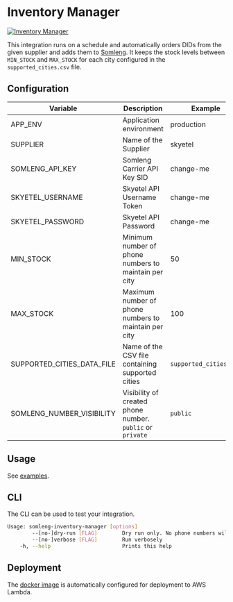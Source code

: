 # Inventory Manager

[![Inventory Manager](https://github.com/somleng/somleng-integrations/actions/workflows/inventory-manager.yml/badge.svg)](https://github.com/somleng/somleng-integrations/actions/workflows/inventory-manager.yml)

This integration runs on a schedule and automatically orders DIDs from the given supplier and adds them to [Somleng](https://www.somleng.org/docs.html). It keeps the stock levels between `MIN_STOCK` and `MAX_STOCK` for each city configured in the `supported_cities.csv` file.

## Configuration

| Variable                   | Description                                               | Example                | Required | Default                |
| -------------------------- | --------------------------------------------------------- | ---------------------- | -------- | ---------------------- |
| APP_ENV                    | Application environment                                   | production             | false    | production             |
| SUPPLIER                   | Name of the Supplier                                      | skyetel                | true     | none                   |
| SOMLENG_API_KEY            | Somleng Carrier API Key SID                               | change-me              | true     | none                   |
| SKYETEL_USERNAME           | Skyetel API Username Token                                | change-me              | true     | none                   |
| SKYETEL_PASSWORD           | Skyetel API Password                                      | change-me              | true     | none                   |
| MIN_STOCK                  | Minimum number of phone numbers to maintain per city      | 50                     | true     | 0                      |
| MAX_STOCK                  | Maximum number of phone numbers to maintain per city      | 100                    | true     | 0                      |
| SUPPORTED_CITIES_DATA_FILE | Name of the CSV file containing supported cities          | `supported_cities.csv` | false    | `supported_cities.csv` |
| SOMLENG_NUMBER_VISIBILITY  | Visibility of created phone number. `public` or `private` | `public`               | false    | `public`               |

## Usage

See [examples](examples).

## CLI

The CLI can be used to test your integration.

```bash
Usage: somleng-inventory-manager [options]
        --[no-]dry-run [FLAG]        Dry run only. No phone numbers will be actually purchased.
        --[no-]verbose [FLAG]        Run verbosely
    -h, --help                       Prints this help
```

## Deployment

The [docker image](https://github.com/somleng/somleng-integrations/pkgs/container/somleng-inventory-manager) is automatically configured for deployment to AWS Lambda.
